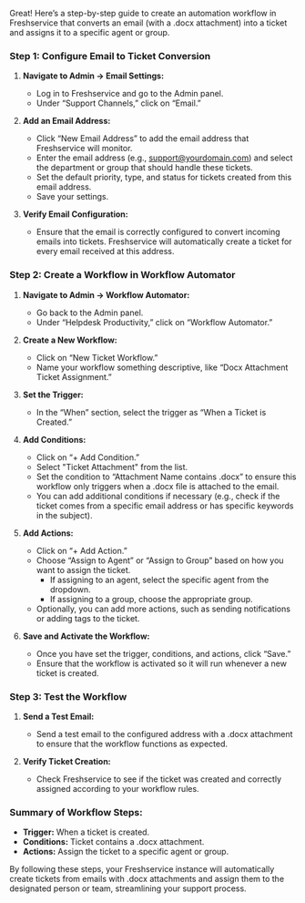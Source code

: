 Great! Here’s a step-by-step guide to create an automation workflow in Freshservice that converts an email (with a .docx attachment) into a ticket and assigns it to a specific agent or group.

### Step 1: Configure Email to Ticket Conversion

1. **Navigate to Admin → Email Settings:**
   - Log in to Freshservice and go to the Admin panel.
   - Under “Support Channels,” click on “Email.”

2. **Add an Email Address:**
   - Click “New Email Address” to add the email address that Freshservice will monitor.
   - Enter the email address (e.g., support@yourdomain.com) and select the department or group that should handle these tickets.
   - Set the default priority, type, and status for tickets created from this email address.
   - Save your settings.

3. **Verify Email Configuration:**
   - Ensure that the email is correctly configured to convert incoming emails into tickets. Freshservice will automatically create a ticket for every email received at this address.

### Step 2: Create a Workflow in Workflow Automator

1. **Navigate to Admin → Workflow Automator:**
   - Go back to the Admin panel.
   - Under “Helpdesk Productivity,” click on “Workflow Automator.”

2. **Create a New Workflow:**
   - Click on “New Ticket Workflow.”
   - Name your workflow something descriptive, like “Docx Attachment Ticket Assignment.”

3. **Set the Trigger:**
   - In the “When” section, select the trigger as “When a Ticket is Created.”

4. **Add Conditions:**
   - Click on “+ Add Condition.”
   - Select "Ticket Attachment" from the list.
   - Set the condition to “Attachment Name contains .docx” to ensure this workflow only triggers when a .docx file is attached to the email.
   - You can add additional conditions if necessary (e.g., check if the ticket comes from a specific email address or has specific keywords in the subject).

5. **Add Actions:**
   - Click on “+ Add Action.”
   - Choose “Assign to Agent” or “Assign to Group” based on how you want to assign the ticket.
     - If assigning to an agent, select the specific agent from the dropdown.
     - If assigning to a group, choose the appropriate group.
   - Optionally, you can add more actions, such as sending notifications or adding tags to the ticket.

6. **Save and Activate the Workflow:**
   - Once you have set the trigger, conditions, and actions, click “Save.”
   - Ensure that the workflow is activated so it will run whenever a new ticket is created.

### Step 3: Test the Workflow

1. **Send a Test Email:**
   - Send a test email to the configured address with a .docx attachment to ensure that the workflow functions as expected.

2. **Verify Ticket Creation:**
   - Check Freshservice to see if the ticket was created and correctly assigned according to your workflow rules.

### Summary of Workflow Steps:
- **Trigger:** When a ticket is created.
- **Conditions:** Ticket contains a .docx attachment.
- **Actions:** Assign the ticket to a specific agent or group.

By following these steps, your Freshservice instance will automatically create tickets from emails with .docx attachments and assign them to the designated person or team, streamlining your support process.